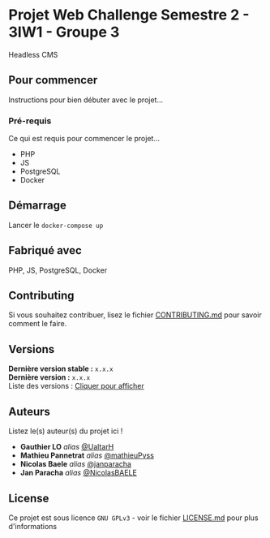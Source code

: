 # Projet Web Challenge Semestre 2 - 3IW1 - Groupe 3

Headless CMS
## Pour commencer

Instructions pour bien débuter avec le projet...

### Pré-requis

Ce qui est requis pour commencer le projet...

- PHP
- JS
- PostgreSQL
- Docker


## Démarrage

Lancer le `docker-compose up`

## Fabriqué avec

PHP, JS, PostgreSQL, Docker

## Contributing

Si vous souhaitez contribuer, lisez le fichier [CONTRIBUTING.md](./CONTRIBUTING.md) pour savoir comment le faire.

## Versions
**Dernière version stable :** `x.x.x`<br/>
**Dernière version :** `x.x.x`<br/>
Liste des versions : [Cliquer pour afficher](https://github.com/UaltarH/Projet-Web-Challenge-3IW1-G3/tags)

## Auteurs
Listez le(s) auteur(s) du projet ici !
* **Gauthier LO** _alias_ [@UaltarH](https://github.com/UaltarH)
* **Mathieu Pannetrat** _alias_ [@mathieuPvss](https://github.com/mathieuPvss)
* **Nicolas Baele** _alias_ [@janparacha](https://github.com/janparacha)
* **Jan Paracha** _alias_ [@NicolasBAELE](https://github.com/NicolasBAELE)

## License

Ce projet est sous licence ``GNU GPLv3`` - voir le fichier [LICENSE.md](./LICENSE.md) pour plus d'informations